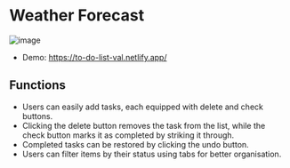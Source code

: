 # Weather Forecast
![image](https://github.com/user-attachments/assets/76d55834-1780-451d-9a63-0340d91422eb)

* Demo: https://to-do-list-val.netlify.app/

## Functions
* Users can easily add tasks, each equipped with delete and check buttons.
* Clicking the delete button removes the task from the list, while the check button marks it as completed by striking it through.
* Completed tasks can be restored by clicking the undo button.
* Users can filter items by their status using tabs for better organisation.
